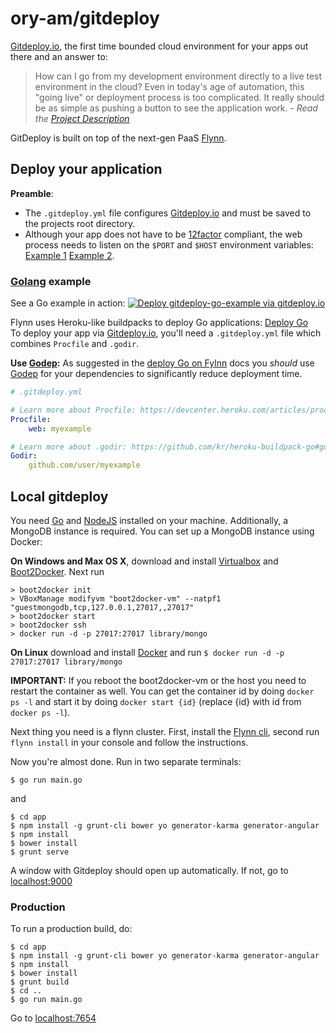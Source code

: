 # ory-am/gitdeploy

[Gitdeploy.io](http://gitdeploy.io), the first time bounded cloud environment for your apps out there and an answer to:

> How can I go from my development environment directly to a live test environment in the cloud? Even in today's age of automation, this "going live" or deployment process is too complicated. It really should be as simple as pushing a button to see the application work. *\- Read the [Project Description](https://github.com/ory-am/gitdeploy/wiki)*

GitDeploy is built on top of the next-gen PaaS [Flynn](http://flynn.io).

## Deploy your application

**Preamble**:
* The `.gitdeploy.yml` file configures [Gitdeploy.io](http://gitdeploy.io) and must be saved to the projects root directory.
* Although your app does not have to be [12factor](http://12factor.net/) compliant, the web process needs to listen on
the `$PORT` and `$HOST` environment variables:
[Example 1](https://github.com/ory-am/gitdeploy-go-example/blob/master/main.go#L22-L23)
[Example 2](https://github.com/ory-am/gitdeploy-go-example/blob/master/main.go#L124-L125).  

### [Golang](http://golang.org/) example

See a Go example in action: 
[![Deploy gitdeploy-go-example via gitdeploy.io](https://img.shields.io/badge/gitdeploy.io-deploy%20gitdeploy--go--example/master-green.svg)](https://www.gitdeploy.io/deploy?repository=https%3A%2F%2Fgithub.com%2Fory-am%2Fgitdeploy-go-example.git)

Flynn uses Heroku-like buildpacks to deploy Go applications: [Deploy Go](https://flynn.io/docs/how-to-deploy-go)  
To deploy your app via [Gitdeploy.io](http://gitdeploy.io), you'll need a `.gitdeploy.yml` file which combines
`Procfile` and `.godir`.

**Use [Godep](https://github.com/tools/godep):** As suggested in the [deploy Go on Fylnn](https://flynn.io/docs/how-to-deploy-go) docs you *should* use
[Godep](https://github.com/tools/godep) for your dependencies to significantly reduce deployment time.

```yml
# .gitdeploy.yml

# Learn more about Procfile: https://devcenter.heroku.com/articles/procfile
Procfile:
    web: myexample

# Learn more about .godir: https://github.com/kr/heroku-buildpack-go#godir-and-godeps
Godir:
    github.com/user/myexample
```

## Local gitdeploy

You need [Go](http://golang.org/) and [NodeJS](http://nodejs.org/) installed on your machine. Additionally, a MongoDB instance is required. You can set up a MongoDB instance using Docker:

**On Windows and Max OS X**, download and install [Virtualbox](https://www.virtualbox.org/) and [Boot2Docker](http://boot2docker.io/). Next run

```
> boot2docker init
> VBoxManage modifyvm "boot2docker-vm" --natpf1 "guestmongodb,tcp,127.0.0.1,27017,,27017"
> boot2docker start
> boot2docker ssh
> docker run -d -p 27017:27017 library/mongo
```

**On Linux** download and install [Docker](https://www.docker.com/) and run `$ docker run -d -p 27017:27017 library/mongo`

**IMPORTANT:** If you reboot the boot2docker-vm or the host you need to restart the container as well. You can get the container id by doing `docker ps -l` and start it by doing `docker start {id}` (replace {id} with id from `docker ps -l`).

Next thing you need is a flynn cluster. First, install the [Flynn cli](https://github.com/flynn/flynn/tree/master/cli), second run `flynn install` in your console and follow the instructions.

Now you're almost done. Run in two separate terminals:

```
$ go run main.go
```

and

```
$ cd app
$ npm install -g grunt-cli bower yo generator-karma generator-angular
$ npm install
$ bower install
$ grunt serve
```

A window with Gitdeploy should open up automatically. If not, go to [localhost:9000](http://localhost:9000)

### Production

To run a production build, do:

```
$ cd app
$ npm install -g grunt-cli bower yo generator-karma generator-angular
$ npm install
$ bower install
$ grunt build
$ cd ..
$ go run main.go
```

Go to [localhost:7654](http://localhost:7654)
